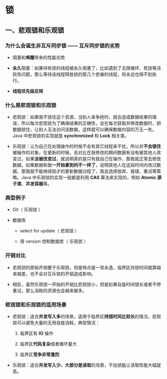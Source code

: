 # 锁

## 一、悲观锁和乐观锁

### 为什么会诞生非互斥同步锁 —— 互斥同步锁的劣势

* 阻塞和**唤醒**带来的性能劣势

* **永久**阻塞：如果持有锁的线程被永久阻塞了，比如遇到了无限循环、死锁等活跃性问题，那么等待该线程释放锁的那几个悲催的线程，将永远也得不到执行。

* **线程优先级反转**

### 什么是悲观锁和乐观锁

* 悲观锁：如果我不锁住这个资源，当别人来争抢时，就会造成数据结果的错误，所以每次悲观锁为了确保结果的正确性，会在每次获取并修改数据时，把数据锁住，让别人无法访问该数据，这样就可以确保数据内容的万无一失。Java 中悲观锁的实现就是 **synchronized** 和 **Lock** 相关类。

* 乐观锁：认为自己在处理操作的时候不会有其它线程来干扰，所以并**不会锁住**被操作的对象。在更新的时候，去对比在我修改的期间数据有没有被其他人改变过，如果**没被改变过**，就说明真的是只有我自己在操作，那我就正常去修改数据。如果数据和我**一开始拿到的不一样了**，说明其他人在这段时间内改过数据，那我就不能继续刚才的更新数据过程了，我会选择放弃、报错、重试等策略。Java 中乐观锁的实现一般都是利用 **CAS** 算法来实现的，例如 **Atomic 原子类**、**并发容器**等。

### 典型例子

* Git（ 乐观锁 ）

* 数据库

    * select for update（ 悲观锁 ）

    * 用 version 控制数据库（ 乐观锁 ）

### 开销对比

* 悲观锁的原始开销要于乐观锁，但是特点是一劳永逸，临界区持锁时间就算越来越差，也不会对互斥锁的开销造成影响。

* 相反，虽然乐观锁一开始的开销比悲观锁小，但是如果自旋时间很长或者不停重试，那么消耗的资源也会越来越多。

### 悲观锁和乐观锁的适用场景

* 悲观锁：适合**并发写入多**的场景，适用于临界区**持锁时间比较长**的情况，悲观锁可以避免大量的无用自旋消耗，典型情况：
    
    1. 临界区有 **IO** 操作

    2. 临界区**代码复杂**或者循环量大

    3. 临界区**竞争非常激烈**

* 乐观锁：适合**并发写入少、大部分是读取**的场景，不加锁能让读取性能大幅提高。
